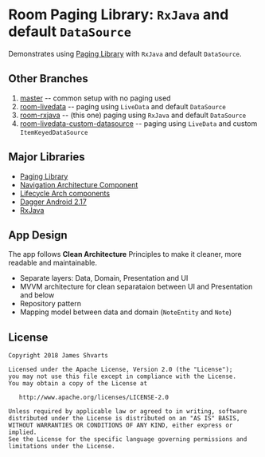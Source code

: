 # Room Paging Library: `RxJava` and default `DataSource`

Demonstrates using [Paging Library](https://developer.android.com/topic/libraries/architecture/paging/) with `RxJava` and default `DataSource`. 

## Other Branches
1) [master](https://github.com/jshvarts/PagingRoom) -- common setup with no paging used
2) [room-livedata](https://github.com/jshvarts/PagingRoom/tree/room-livedata) -- paging using `LiveData` and default `DataSource` 
3) [room-rxjava](https://github.com/jshvarts/PagingRoom/tree/room-rxjava) -- (this one) paging using `RxJava` and default `DataSource` 
4) [room-livedata-custom-datasource](https://github.com/jshvarts/PagingRoom/tree/room-livedata-custom-datasource) -- paging using `LiveData` and custom `ItemKeyedDataSource`

## Major Libraries
* [Paging Library](https://developer.android.com/topic/libraries/architecture/paging/)
* [Navigation Architecture Component](https://developer.android.com/topic/libraries/architecture/navigation/)
* [Lifecycle Arch components](https://developer.android.com/topic/libraries/architecture/lifecycle)
* [Dagger Android 2.17](https://google.github.io/dagger/android.html)
* [RxJava](https://github.com/ReactiveX/RxJava)

## App Design
The app follows **Clean Architecture** Principles to make it cleaner, more readable and maintainable.
* Separate layers: Data, Domain, Presentation and UI
* MVVM architecture for clean separataion between UI and Presentation and below
* Repository pattern
* Mapping model between data and domain (`NoteEntity` and `Note`)   

## License

    Copyright 2018 James Shvarts

    Licensed under the Apache License, Version 2.0 (the "License");
    you may not use this file except in compliance with the License.
    You may obtain a copy of the License at

       http://www.apache.org/licenses/LICENSE-2.0

    Unless required by applicable law or agreed to in writing, software
    distributed under the License is distributed on an "AS IS" BASIS,
    WITHOUT WARRANTIES OR CONDITIONS OF ANY KIND, either express or implied.
    See the License for the specific language governing permissions and
    limitations under the License.
